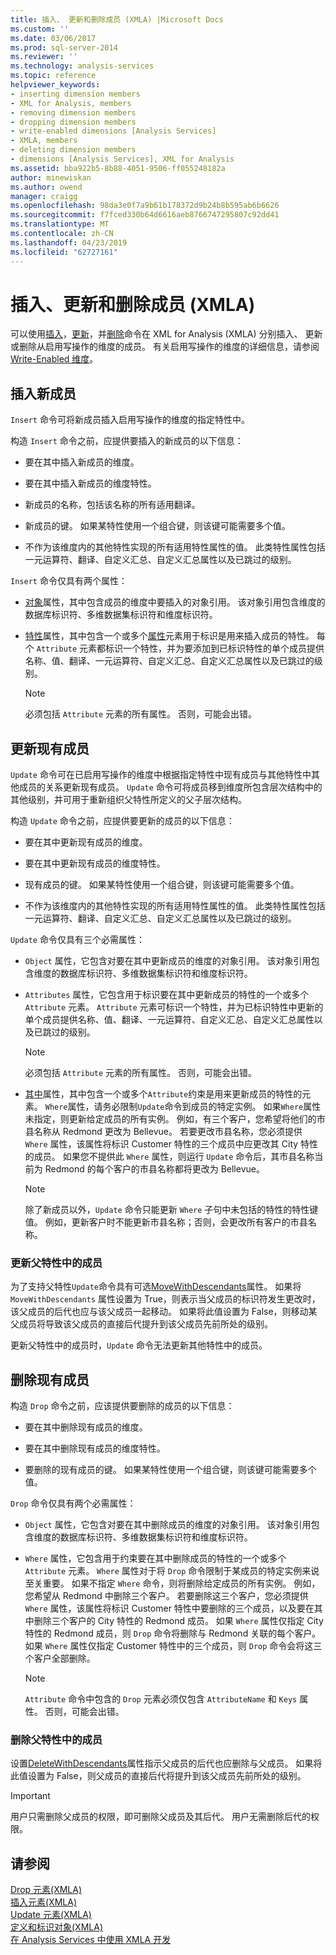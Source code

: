 ```yaml
---
title: 插入、 更新和删除成员 (XMLA) |Microsoft Docs
ms.custom: ''
ms.date: 03/06/2017
ms.prod: sql-server-2014
ms.reviewer: ''
ms.technology: analysis-services
ms.topic: reference
helpviewer_keywords:
- inserting dimension members
- XML for Analysis, members
- removing dimension members
- dropping dimension members
- write-enabled dimensions [Analysis Services]
- XMLA, members
- deleting dimension members
- dimensions [Analysis Services], XML for Analysis
ms.assetid: bba922b5-8b88-4051-9506-ff055248182a
author: minewiskan
ms.author: owend
manager: craigg
ms.openlocfilehash: 98da3e0f7a9b61b178372d9b24b8b595ab6b6626
ms.sourcegitcommit: f7fced330b64d6616aeb8766747295807c92dd41
ms.translationtype: MT
ms.contentlocale: zh-CN
ms.lasthandoff: 04/23/2019
ms.locfileid: "62727161"
---
```

# <a name="inserting-updating-and-dropping-members-xmla"></a>插入、更新和删除成员 (XMLA)
  可以使用[插入](https://docs.microsoft.com/bi-reference/xmla/xml-elements-commands/insert-element-xmla)，[更新](https://docs.microsoft.com/bi-reference/xmla/xml-elements-commands/update-element-xmla)，并[删除](https://docs.microsoft.com/bi-reference/xmla/xml-elements-commands/drop-element-xmla)命令在 XML for Analysis (XMLA) 分别插入、 更新或删除从启用写操作的维度的成员。 有关启用写操作的维度的详细信息，请参阅[Write-Enabled 维度](../multidimensional-models-olap-logical-dimension-objects/write-enabled-dimensions.md)。  
  
## <a name="inserting-new-members"></a>插入新成员  
 `Insert` 命令可将新成员插入启用写操作的维度的指定特性中。  
  
 构造 `Insert` 命令之前，应提供要插入的新成员的以下信息：  
  
-   要在其中插入新成员的维度。  
  
-   要在其中插入新成员的维度特性。  
  
-   新成员的名称，包括该名称的所有适用翻译。  
  
-   新成员的键。 如果某特性使用一个组合键，则该键可能需要多个值。  
  
-   不作为该维度内的其他特性实现的所有适用特性属性的值。 此类特性属性包括一元运算符、翻译、自定义汇总、自定义汇总属性以及已跳过的级别。  
  
 `Insert` 命令仅具有两个属性：  
  
-   [对象](https://docs.microsoft.com/bi-reference/xmla/xml-elements-properties/object-element-xmla)属性，其中包含成员的维度中要插入的对象引用。 该对象引用包含维度的数据库标识符、多维数据集标识符和维度标识符。  
  
-   [特性](https://docs.microsoft.com/bi-reference/xmla/xml-elements-properties/attributes-element-xmla)属性，其中包含一个或多个[属性](https://docs.microsoft.com/bi-reference/xmla/xml-elements-properties/attribute-element-xmla)元素用于标识是用来插入成员的特性。 每个 `Attribute` 元素都标识一个特性，并为要添加到已标识特性的单个成员提供名称、值、翻译、一元运算符、自定义汇总、自定义汇总属性以及已跳过的级别。  
  
    > [!NOTE]  
    >  必须包括 `Attribute` 元素的所有属性。 否则，可能会出错。  
  
## <a name="updating-existing-members"></a>更新现有成员  
 `Update` 命令可在已启用写操作的维度中根据指定特性中现有成员与其他特性中其他成员的关系更新现有成员。 `Update` 命令可将成员移到维度所包含层次结构中的其他级别，并可用于重新组织父特性所定义的父子层次结构。  
  
 构造 `Update` 命令之前，应提供要更新的成员的以下信息：  
  
-   要在其中更新现有成员的维度。  
  
-   要在其中更新现有成员的维度特性。  
  
-   现有成员的键。 如果某特性使用一个组合键，则该键可能需要多个值。  
  
-   不作为该维度内的其他特性实现的所有适用特性属性的值。 此类特性属性包括一元运算符、翻译、自定义汇总、自定义汇总属性以及已跳过的级别。  
  
 `Update` 命令仅具有三个必需属性：  
  
-   `Object` 属性，它包含对要在其中更新成员的维度的对象引用。 该对象引用包含维度的数据库标识符、多维数据集标识符和维度标识符。  
  
-   `Attributes` 属性，它包含用于标识要在其中更新成员的特性的一个或多个 `Attribute` 元素。 `Attribute` 元素可标识一个特性，并为已标识特性中更新的单个成员提供名称、值、翻译、一元运算符、自定义汇总、自定义汇总属性以及已跳过的级别。  
  
    > [!NOTE]  
    >  必须包括 `Attribute` 元素的所有属性。 否则，可能会出错。  
  
-   [其中](https://docs.microsoft.com/bi-reference/xmla/xml-elements-properties/where-element-xmla)属性，其中包含一个或多个`Attribute`约束是用来更新成员的特性的元素。 `Where`属性，请务必限制`Update`命令到成员的特定实例。 如果`Where`属性未指定，则更新给定成员的所有实例。 例如，有三个客户，您希望将他们的市县名称从 Redmond 更改为 Bellevue。 若要更改市县名称，您必须提供 `Where` 属性，该属性将标识 Customer 特性的三个成员中应更改其 City 特性的成员。 如果您不提供此 `Where` 属性，则运行 `Update` 命令后，其市县名称当前为 Redmond 的每个客户的市县名称都将更改为 Bellevue。  
  
    > [!NOTE]  
    >  除了新成员以外，`Update` 命令只能更新 `Where` 子句中未包括的特性的特性键值。 例如，更新客户时不能更新市县名称；否则，会更改所有客户的市县名称。  
  
### <a name="updating-members-in-parent-attributes"></a>更新父特性中的成员  
 为了支持父特性`Update`命令具有可选[MoveWithDescendants](https://docs.microsoft.com/bi-reference/xmla/xml-elements-properties/movewithdescendants-element-xmla)属性。 如果将 `MoveWithDescendants` 属性设置为 True，则表示当父成员的标识符发生更改时，该父成员的后代也应与该父成员一起移动。 如果将此值设置为 False，则移动某父成员将导致该父成员的直接后代提升到该父成员先前所处的级别。  
  
 更新父特性中的成员时，`Update` 命令无法更新其他特性中的成员。  
  
## <a name="dropping-existing-members"></a>删除现有成员  
 构造 `Drop` 命令之前，应该提供要删除的成员的以下信息：  
  
-   要在其中删除现有成员的维度。  
  
-   要在其中删除现有成员的维度特性。  
  
-   要删除的现有成员的键。 如果某特性使用一个组合键，则该键可能需要多个值。  
  
 `Drop` 命令仅具有两个必需属性：  
  
-   `Object` 属性，它包含对要在其中删除成员的维度的对象引用。 该对象引用包含维度的数据库标识符、多维数据集标识符和维度标识符。  
  
-   `Where` 属性，它包含用于约束要在其中删除成员的特性的一个或多个 `Attribute` 元素。 `Where` 属性对于将 `Drop` 命令限制于某成员的特定实例来说至关重要。 如果不指定 `Where` 命令，则将删除给定成员的所有实例。 例如，您希望从 Redmond 中删除三个客户。 若要删除这三个客户，您必须提供 `Where` 属性，该属性将标识 Customer 特性中要删除的三个成员，以及要在其中删除三个客户的 City 特性的 Redmond 成员。 如果 `Where` 属性仅指定 City 特性的 Redmond 成员，则 `Drop` 命令将删除与 Redmond 关联的每个客户。 如果 `Where` 属性仅指定 Customer 特性中的三个成员，则 `Drop` 命令会将这三个客户全部删除。  
  
    > [!NOTE]  
    >  `Attribute` 命令中包含的 `Drop` 元素必须仅包含 `AttributeName` 和 `Keys` 属性。 否则，可能会出错。  
  
### <a name="dropping-members-in-parent-attributes"></a>删除父特性中的成员  
 设置[DeleteWithDescendants](https://docs.microsoft.com/bi-reference/xmla/xml-elements-properties/deletewithdescendants-element-xmla)属性指示父成员的后代也应删除与父成员。 如果将此值设置为 False，则父成员的直接后代将提升到该父成员先前所处的级别。  
  
> [!IMPORTANT]  
>  用户只需删除父成员的权限，即可删除父成员及其后代。 用户无需删除后代的权限。  
  
## <a name="see-also"></a>请参阅  
 [Drop 元素&#40;XMLA&#41;](https://docs.microsoft.com/bi-reference/xmla/xml-elements-commands/drop-element-xmla)   
 [插入元素&#40;XMLA&#41;](https://docs.microsoft.com/bi-reference/xmla/xml-elements-commands/insert-element-xmla)   
 [Update 元素&#40;XMLA&#41;](https://docs.microsoft.com/bi-reference/xmla/xml-elements-commands/update-element-xmla)   
 [定义和标识对象&#40;XMLA&#41;](https://docs.microsoft.com/bi-reference/xmla/xml-elements-objects)   
 [在 Analysis Services 中使用 XMLA 开发](developing-with-xmla-in-analysis-services.md)  
  
  
